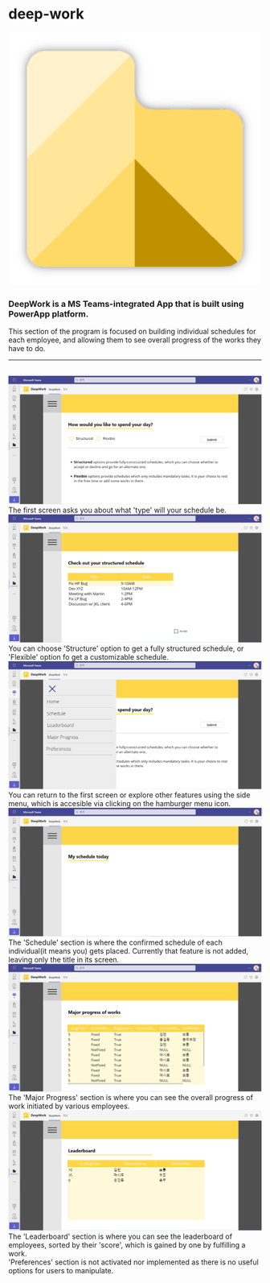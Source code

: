 # deep-work
<img src="https://github.com/zer0pacity/deep-work/blob/9f0ac1e9aa88b932770ff880086b2e53933dfa37/logo.png" alt="the logo our beloved">

<h3>DeepWork is a MS Teams-integrated App that is built using PowerApp platform.</h3>
This section of the program is focused on building individual schedules for each employee, and allowing them to see overall progress of the works they have to do.
<hr>
<br>
<img src="https://github.com/zer0pacity/deep-work/blob/9f0ac1e9aa88b932770ff880086b2e53933dfa37/img/sc1.png">
The first screen asks you about what 'type' will your schedule be.

<br>
<img src="https://github.com/zer0pacity/deep-work/blob/9f0ac1e9aa88b932770ff880086b2e53933dfa37/img/sc2.png" alt="The screen of structured schedule.">
You can choose 'Structure' option to get a fully structured schedule, or 'Flexible' option fo get a customizable schedule.

<br>
<img src="https://github.com/zer0pacity/deep-work/blob/9f0ac1e9aa88b932770ff880086b2e53933dfa37/img/sm.PNG">
You can return to the first screen or explore other features using the side menu, which is accesible via clicking on the hamburger menu icon.

<br>
<img src="https://github.com/zer0pacity/deep-work/blob/9f0ac1e9aa88b932770ff880086b2e53933dfa37/img/s.PNG">
The 'Schedule' section is where the confirmed schedule of each individual(it means you) gets placed. Currently that feature is not added, leaving only the title in its screen.

<br>
<img src="https://github.com/zer0pacity/deep-work/blob/9f0ac1e9aa88b932770ff880086b2e53933dfa37/img/mp.PNG">
The 'Major Progress' section is where you can see the overall progress of work initiated by various employees.
<img src="https://github.com/zer0pacity/deep-work/blob/3767b04e752dd08e5e45a780871441a4b1bfeaf1/img/truelb.PNG">
The 'Leaderboard' section is where you can see the leaderboard of employees, sorted by their 'score', which is gained by one by fulfilling a work.
<br>
'Preferences' section is not activated nor implemented as there is no useful options for users to manipulate.
